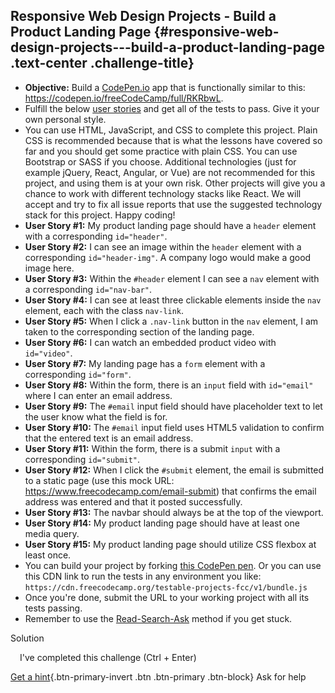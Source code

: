 <div class="project-show-wrapper">

<div>

<div class="util-spacer">

</div>

Responsive Web Design Projects - Build a Product Landing Page {#responsive-web-design-projects---build-a-product-landing-page .text-center .challenge-title}
-------------------------------------------------------------

-   **Objective:** Build a [CodePen.io](https://codepen.io) app that is
    functionally similar to this:
    <https://codepen.io/freeCodeCamp/full/RKRbwL>.
-   Fulfill the below [user
    stories](https://en.wikipedia.org/wiki/User_story) and get all of
    the tests to pass. Give it your own personal style.
-   You can use HTML, JavaScript, and CSS to complete this project.
    Plain CSS is recommended because that is what the lessons have
    covered so far and you should get some practice with plain CSS. You
    can use Bootstrap or SASS if you choose. Additional technologies
    (just for example jQuery, React, Angular, or Vue) are not
    recommended for this project, and using them is at your own risk.
    Other projects will give you a chance to work with different
    technology stacks like React. We will accept and try to fix all
    issue reports that use the suggested technology stack for this
    project. Happy coding!
-   **User Story \#1:** My product landing page should have a `header`
    element with a corresponding `id="header"`.
-   **User Story \#2:** I can see an image within the `header` element
    with a corresponding `id="header-img"`. A company logo would make a
    good image here.
-   **User Story \#3:** Within the `#header` element I can see a `nav`
    element with a corresponding `id="nav-bar"`.
-   **User Story \#4:** I can see at least three clickable elements
    inside the `nav` element, each with the class `nav-link`.
-   **User Story \#5:** When I click a `.nav-link` button in the `nav`
    element, I am taken to the corresponding section of the landing
    page.
-   **User Story \#6:** I can watch an embedded product video with
    `id="video"`.
-   **User Story \#7:** My landing page has a `form` element with a
    corresponding `id="form"`.
-   **User Story \#8:** Within the form, there is an `input` field with
    `id="email"` where I can enter an email address.
-   **User Story \#9:** The `#email` input field should have placeholder
    text to let the user know what the field is for.
-   **User Story \#10:** The `#email` input field uses HTML5 validation
    to confirm that the entered text is an email address.
-   **User Story \#11:** Within the form, there is a submit `input` with
    a corresponding `id="submit"`.
-   **User Story \#12:** When I click the `#submit` element, the email
    is submitted to a static page (use this mock URL:
    <https://www.freecodecamp.com/email-submit>) that confirms the email
    address was entered and that it posted successfully.
-   **User Story \#13:** The navbar should always be at the top of the
    viewport.
-   **User Story \#14:** My product landing page should have at least
    one media query.
-   **User Story \#15:** My product landing page should utilize CSS
    flexbox at least once.
-   You can build your project by forking [this CodePen
    pen](http://codepen.io/freeCodeCamp/full/MJjpwO). Or you can use
    this CDN link to run the tests in any environment you like:
    `https://cdn.freecodecamp.org/testable-projects-fcc/v1/bundle.js`
-   Once you're done, submit the URL to your working project with all
    its tests passing.
-   Remember to use the
    [Read-Search-Ask](https://forum.freecodecamp.org/t/how-to-get-help-when-you-are-stuck/19514)
    method if you get stuck.

</div>

<div>

<div class="inline-form-field">

<div class="col-sm-3 col-xs-12">

Solution

</div>

<div class="col-sm-9 col-xs-12">

</div>

</div>

</div>

<div style="padding: 0px 15px;">

I've completed this challenge (Ctrl + Enter)

</div>

<div class="tool-panel-group project-tool-panel">

[Get a
hint](https://guide.freecodecamp.org/certifications/responsive-web-design/responsive-web-design-projects/build-a-product-landing-page){.btn-primary-invert
.btn .btn-primary .btn-block}
Ask for help

</div>

<div class="util-spacer">

</div>

</div>
